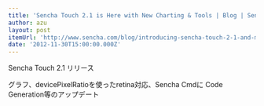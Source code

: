 ```yaml
---
title: 'Sencha Touch 2.1 is Here with New Charting & Tools | Blog | Sencha'
author: azu
layout: post
itemUrl: 'http://www.sencha.com/blog/introducing-sencha-touch-2-1-and-more'
date: '2012-11-30T15:00:00.000Z'
---
```

Sencha Touch 2.1 リリース

グラフ、devicePixelRatioを使ったretina対応、Sencha Cmdに Code Generation等のアップデート
